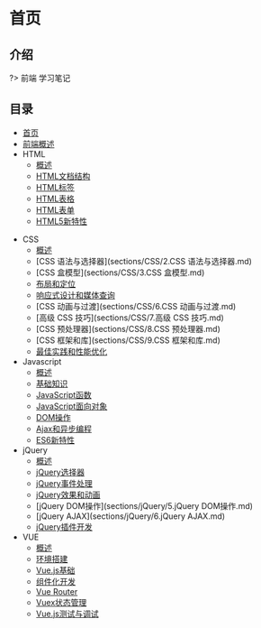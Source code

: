 # 首页

## 介绍

?> 前端 学习笔记



## 目录

* [首页](README.md)
* [前端概述](sections/1.概述.md)
* HTML
  * [概述](sections/HTML/1.概述.md)
  * [HTML文档结构](sections/HTML/2.HTML文档结构.md)
  * [HTML标签](sections/HTML/3.HTML标签.md)
  * [HTML表格](sections/HTML/4.HTML表格.md)
  * [HTML表单](sections/HTML/5.HTML表单.md)
  * [HTML5新特性](sections/HTML/6.HTML5新特性.md)

- CSS
  * [概述](sections/CSS/1.概述.md)
  * [CSS 语法与选择器](sections/CSS/2.CSS 语法与选择器.md)
  * [CSS 盒模型](sections/CSS/3.CSS 盒模型.md)
  * [布局和定位](sections/CSS/4.布局和定位.md)
  * [响应式设计和媒体查询](sections/CSS/5.响应式设计和媒体查询.md)
  * [CSS 动画与过渡](sections/CSS/6.CSS 动画与过渡.md)
  * [高级 CSS 技巧](sections/CSS/7.高级 CSS 技巧.md)
  * [CSS 预处理器](sections/CSS/8.CSS 预处理器.md)
  * [CSS 框架和库](sections/CSS/9.CSS 框架和库.md)
  * [最佳实践和性能优化](sections/CSS/10.最佳实践和性能优化.md)
- Javascript
  * [概述](sections/Javascript/1.概述.md)
  * [基础知识](sections/Javascript/2.基础知识.md)
  * [JavaScript函数](sections/Javascript/3.JavaScript函数.md)
  * [JavaScript面向对象](sections/Javascript/4.JavaScript面向对象.md)
  * [DOM操作](sections/Javascript/5.DOM操作.md)
  * [Ajax和异步编程](sections/Javascript/6.Ajax和异步编程.md)
  * [ES6新特性](sections/Javascript/7.ES6新特性.md)
- jQuery
  * [概述](sections/jQuery/1.概述.md)
  * [jQuery选择器](sections/jQuery/2.jQuery选择器.md)
  * [jQuery事件处理](sections/jQuery/3.jQuery事件处理.md)
  * [jQuery效果和动画](sections/jQuery/4.jQuery效果和动画.md)
  * [jQuery DOM操作](sections/jQuery/5.jQuery DOM操作.md)
  * [jQuery AJAX](sections/jQuery/6.jQuery AJAX.md)
  * [jQuery插件开发](sections/jQuery/7.jQuery插件开发.md)
- VUE
  * [概述](sections/VUE/1.概述.md)
  * [环境搭建](sections/VUE/2.环境搭建与入门.md)
  * [Vue.js基础](sections/VUE/3.Vue基础.md)
  * [组件化开发](sections/VUE/4.组件化开发.md)
  * [Vue Router](sections/VUE/5.VueRouter.md)
  * [Vuex状态管理](sections/VUE/6.Vuex状态管理.md)
  * [Vue.js测试与调试](sections/VUE/7.Vue.js测试与调试.md)

